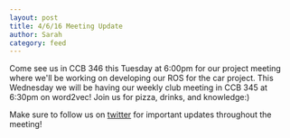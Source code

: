```yaml
---
layout: post
title: 4/6/16 Meeting Update
author: Sarah
category: feed
---
```


Come see us in CCB 346 this Tuesday at 6:00pm for our project meeting where we'll be working on developing our ROS for the car project. This Wednesday we will be having our weekly club meeting in CCB 345 at 6:30pm on word2vec! Join us for pizza, drinks, and knowledge:)

Make sure to follow us on [twitter](https://twitter.com/TheAgencyGT) for important updates throughout the meeting!
